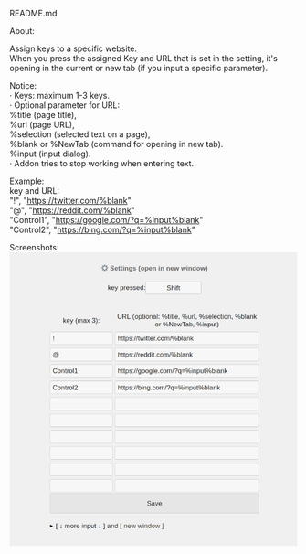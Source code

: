 README.md  

About:  

Assign keys to a specific website.  
When you press the assigned Key and URL that is set in the setting, it's opening in the current or new tab (if you input a specific parameter).

Notice:  
· Keys: maximum 1-3 keys.  
· Optional parameter for URL:  
%title (page title),  
%url (page URL),  
%selection (selected text on a page),  
%blank or %NewTab (command for opening in new tab).  
%input (input dialog).  
· Addon tries to stop working when entering text.

Example:  
key and URL:  
"!", "https://twitter.com/%blank"  
"@", "https://reddit.com/%blank"  
"Control1", "https://google.com/?q=%input%blank"  
"Control2", "https://bing.com/?q=%input%blank"  


Screenshots:  
![screenshot](screenshot.png)







